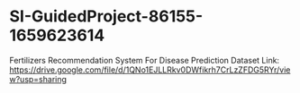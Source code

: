 # SI-GuidedProject-86155-1659623614
Fertilizers Recommendation System For Disease Prediction
Dataset Link:
https://drive.google.com/file/d/1QNo1EJLLRkv0DWfikrh7CrLzZFDG5RYr/view?usp=sharing
